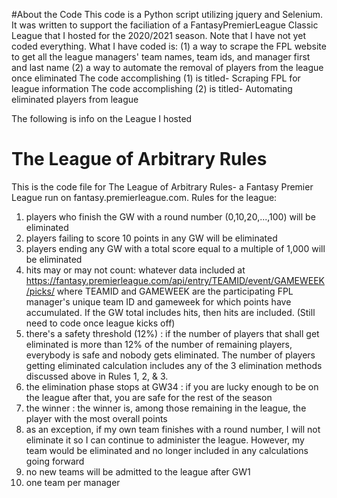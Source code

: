 #About the Code
This code is a Python script utilizing jquery and Selenium. It was written to support the faciliation of a FantasyPremierLeague Classic League that I hosted for the 2020/2021 season. 
Note that I have not yet coded everything. 
What I have coded is: (1) a way to scrape the FPL website to get all the league managers' team names, team ids, and manager first and last name
                      (2) a way to automate the removal of players from the league once eliminated
The code accomplishing (1) is titled- Scraping FPL for league information
The code accomplishing (2) is titled- Automating eliminated players from league


The following is info on the League I hosted
# The League of Arbitrary Rules
This is the code file for The League of Arbitrary Rules- a Fantasy Premier League run on fantasy.premierleague.com.
Rules for the league:
  1. players who finish the GW with a round number (0,10,20,...,100) will be eliminated
  2. players failing to score 10 points in any GW will be eliminated
  3. players ending any GW with a total score equal to a multiple of 1,000 will be eliminated
  4. hits may or may not count: whatever data included at https://fantasy.premierleague.com/api/entry/TEAMID/event/GAMEWEEK/picks/ where TEAMID and GAMEWEEK are the participating        FPL manager's unique team ID and gameweek for which points have accumulated. If the GW total includes hits, then hits are included. (Still need to code once league kicks          off)
  5. there's a safety threshold (12%) : if the number of players that shall get eliminated is more than 12% of the number of remaining players, everybody is safe and nobody gets          eliminated. The number of players getting eliminated calculation includes any of the 3 elimination methods discussed above in Rules 1, 2, & 3.
  6. the elimination phase stops at GW34 : if you are lucky enough to be on the league after that, you are safe for the rest of the season
  7. the winner : the winner is, among those remaining in the league, the player with the most overall points
  8. as an exception, if my own team finishes with a round number, I will not eliminate it so I can continue to administer the league. However, my team would be eliminated and no         longer included in any calculations going forward
  9. no new teams will be admitted to the league after GW1
  10. one team per manager
